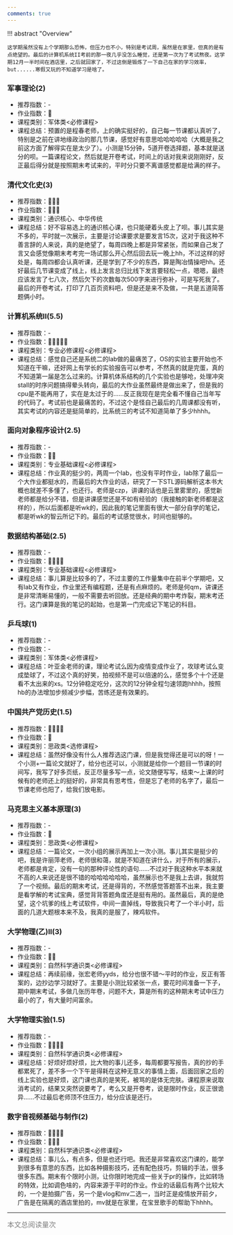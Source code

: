 ```yaml
---
comments: true
---
```


!!! abstract "Overview"

    这学期虽然没有上个学期那么恐怖，但压力也不小，特别是考试周，虽然是在家里，但真的是有点绝望的。最后的计算机系统II考前的那一夜几乎没怎么睡觉，还是第一次为了考试熬夜。这学期12月一半时间在酒店里，之后就回家了，不过这倒是锻炼了一下自己在家的学习效率，but......寒假又玩的不知道学习是啥了。

### 军事理论(2)
- 推荐指数：-
- 作业指数：:star2:
- 课程类别：军体类<必修课程>
- 课程总结：预置的是程春老师，上的确实挺好的，自己每一节课都认真听了，特别是之前在讲地缘政治的那几节课，感觉好有意思哈哈哈哈哈（大概是我之前这方面了解得实在是太少了）。小测是15分钟，5道开卷选择题，基本就是送分的呗。一篇课程论文，然后就是开卷考试，时间上的话对我来说刚刚好，反正最后得分就是按照期末考试来的，平时分只要不离谱感觉都是给满的样子。

### 清代文化史(3)
- 推荐指数：:star2::star2::star2:
- 作业指数：:star2::star2::star2:
- 课程类别：通识核心、中华传统
- 课程总结：好不容易选上的通识核心课，也只能硬着头皮上了呗。事儿其实是不多的，平时就一次展示，主要是讨论课要求是要发言15次，这对于我这种不善言辞的人来说，真的是绝望了，每周四晚上都是异常紧张，而如果自己发了言又会感觉像期末考考完一场试那么开心然后回去玩一晚上hh，不过这样的好处是，每周四都会认真听课，还是学到了不少的东西，算是陶冶情操吧hh。还好最后几节课变成了线上，线上发言总归比线下发言要轻松一点，嗯嗯，最终应该发言了七八次，然后欠下的次数每次500字来进行弥补，可是写死我了。最后的开卷考试，打印了几百页资料吧，但是还是来不及做，一共是五道简答题俩小时。

### 计算机系统II(5.5)
- 推荐指数：-
- 作业指数：:star2::star2::star2::star2::star2:
- 课程类别：专业必修课程<必修课程>
- 课程总结：感觉自己还是系统二的lab做的最痛苦了，OS的实验主要开始也不知道在干嘛，还好网上有学长的实验报告可以参考，不然真的就是完蛋，真的不知道第一届是怎么过来的。计算机体系结构的几个实验也是够呛，处理冲突stall的时序问题搞得晕头转向，最后的大作业虽然最终是做出来了，但是我的cpu是不能再用了，实在是太过于的......反正我现在是完全看不懂自己当年写的代码了。考试前也是最痛苦的，不过这个是怪自己最后的几周课都没有听，其实考试的内容还是挺简单的，比系统三的考试不知道简单了多少hhhh。

### 面向对象程序设计(2.5)
- 推荐指数：-
- 作业指数：:star2::star2:
- 课程类别：专业基础课程<必修课程>
- 课程总结：作业真的挺少的，两周一个lab，也没有平时作业，lab除了最后一个大作业都挺水的，而最后的大作业的话，研究了一下STL源码解析这本书大概也就差不多懂了，也还行。老师是czp，讲课的话也是云里雾里的，感觉新老师都是给分不错，但是讲课感觉还是不如有经验的（我接触的新老师都是这样的），所以后面都是听wk的，因此我的笔记里面有很大一部分自学的笔记，都是听wk的智云所记下的。最后的考试感觉很水，时间也挺够的。

### 数据结构基础(2.5)
- 推荐指数：-
- 作业指数：:star2::star2::star2::star2:
- 课程类别：专业基础课程<必修课程>
- 课程总结：事儿算是比较多的了，不过主要的工作量集中在前半个学期吧，又有lab又有作业，作业里还有编程题，还是有点麻烦的。老师是何qm，讲课还是非常清晰易懂的，一般不需要去听回放。还是经典的期中考炸裂，期末考还行。这门课算是我的笔记的起始，也是第一门完成记下笔记的科目。

### 乒乓球(1)
- 推荐指数：-
- 作业指数：-
- 课程类别：军体类<必修课程>
- 课程总结：叶亚金老师的课，理论考试么因为疫情变成作业了，攻球考试么变成垫球了，不过这个真的好笑，拍视频不是可以倍速的么，感觉多个十个还是看不太出来的xs。12分钟稳定吃分，这次的12分钟全程匀速领跑hhhh，按照hb的办法增加步频减少步幅，苦练还是有效果的。

### 中国共产党历史(1.5)
- 推荐指数：:star2::star2::star2::star2:
- 作业指数：:star2:
- 课程类别：思政类<选修课程>
- 课程总结：虽然好像没有什么人推荐选这门课，但是我觉得还是可以的呀！一个小测+一篇论文就好了，给分也还可以，小测就是给你一个题目一节课的时间写，我写了好多页纸，反正尽量多写一点，论文随便写写，结束～上课的时候有的老师还上的挺好的，非常具有思考性，但是忘了老师的名字了，最后一节课老师也阳了，给我们放电影。

### 马克思主义基本原理(3)
- 推荐指数：-
- 作业指数：:star2:
- 课程类别：思政类<必修课程>
- 课程总结：一篇论文，一次小组的展示再加上一次小测。事儿其实是挺少的吧，我是许丽萍老师，老师很和蔼，就是不知道在讲什么，对于所有的展示，老师都是肯定，没有一句的那种评论性的语句......不过对于我这种水平本来就不高的人来说还是很不错的哈哈哈哈哈哈，虽然展示也不是我上去讲，我就剪了一个视频。最后的期末考试，还是得背的，不然感觉答题答不出来，我主要是看学解的考试宝典，感觉背背答题角度还是挺有用的。虽然最后，真的是绝望，这个坑爹的线上考试软件，中间一直掉线，导致我只考了一个半小时，后面的几道大题根本来不及，我真的是服了，辣鸡软件。

### 大学物理(乙)II(3)
- 推荐指数：-
- 作业指数：:star2::star2:
- 课程类别：自然科学通识类<必修课程>
- 课程总结：再续前缘，张宏老师yyds，给分也很不错～平时的作业，反正有答案的，边抄边学习就好了。主要是小测比较紧张一点，要花时间准备一下子，期中期末考试，多做几张历年卷，问题不大，算是所有的这种期末考试中压力最小的了，有大量时间富余。

### 大学物理实验(1.5)
- 推荐指数：-
- 作业指数：:star2::star2::star2::star2:
- 课程类别：自然科学通识类<必修课程>
- 课程总结：好烦好烦好烦，比大物的事儿还多，每周都要写报告，真的抄的手都累死了，差不多一个下午是得耗在这种无意义的事情上面，后面回家之后的线上实验也是好烦，这门课也真的是笑死，被骂的是体无完肤。课程原来说取消考试的，结果又突然说要考了，考么又是开卷考，说是限时作业，反正很诡异......不过最后老师顶不住压力，给分应该是还行。

### 数字音视频基础与制作(2)
- 推荐指数：:star2::star2::star2::star2:
- 作业指数：:star2::star2::star2:
- 课程类别：自然科学通识类<必修课程>
- 课程总结：事儿么，有点多，但是也还行吧。我还是非常喜欢这门课的，能学到很多有意思的东西，比如各种摄影技巧，还有配色技巧，剪辑的手法，很多很多东西。期末有个限时小测，让你限时地完成一些关于pr的操作，比如转场的特效，比如调色啥的，内容来源于平时的作业。作业的话最后有两个比较大的，一个是拍摄广告，另一个是vlog和mv二选一，当时正是疫情放开前夕，广告是在隔离的酒店里拍的，mv就是在家里，在宝昱歌手的帮助下hhhh。

<hr>
<span id="busuanzi_container_page_pv"><font size="3" color="grey">本文总阅读量<span id="busuanzi_value_page_pv"></span>次</font></span>
<br/>